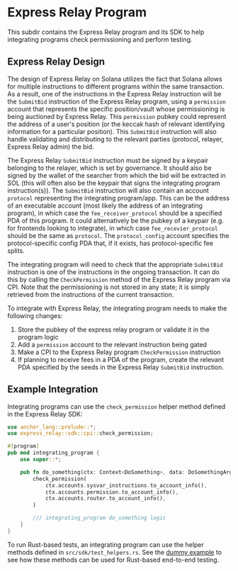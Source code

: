 # Express Relay Program

This subdir contains the Express Relay program and its SDK to help integrating programs check permissioning and perform testing.

## Express Relay Design

The design of Express Relay on Solana utilizes the fact that Solana allows for multiple instructions to different programs within the same transaction. As a result, one of the instructions in the Express Relay instruction will be the `SubmitBid` instruction of the Express Relay program, using a `permission` account that represents the specific position/vault whose permissioning is being auctioned by Express Relay. This `permission` pubkey could represent the address of a user's position (or the keccak hash of relevant identifying information for a particular position). This `SubmitBid` instruction will also handle validating and distributing to the relevant parties (protocol, relayer, Express Relay admin) the bid.

The Express Relay `SubmitBid` instruction must be signed by a keypair belonging to the relayer, which is set by governance. It should also be signed by the wallet of the searcher from which the bid will be extracted in SOL (this will often also be the keypair that signs the integrating program instruction(s)). The `SubmitBid` instruction will also contain an account `protocol` representing the integrating program/app. This can be the address of an executable account (most likely the address of an integrating program), in which case the `fee_receiver_protocol` should be a specified PDA of this program. It could alternatively be the pubkey of a keypair (e.g. for frontends looking to integrate), in which case `fee_recevier_protocol` should be the same as `protocol`. The `protocol_config` account specifies the protocol-specific config PDA that, if it exists, has protocol-specific fee splits.

The integrating program will need to check that the appropriate `SubmitBid` instruction is one of the instructions in the ongoing transaction. It can do this by calling the `CheckPermission` method of the Express Relay program via CPI. Note that the permissioning is not stored in any state; it is simply retrieved from the instructions of the current transaction.

To integrate with Express Relay, the integrating program needs to make the following changes:

1. Store the pubkey of the express relay program or validate it in the program logic
2. Add a `permission` account to the relevant instruction being gated
3. Make a CPI to the Express Relay program `CheckPermission` instruction
4. If planning to receive fees in a PDA of the program, create the relevant PDA specified by the seeds in the Express Relay `SubmitBid` instruction.

## Example Integration

Integrating programs can use the `check_permission` helper method defined in the Express Relay SDK:

```rust
use anchor_lang::prelude::*;
use express_relay::sdk::cpi::check_permission;

#[program]
pub mod integrating_program {
    use super::*;

    pub fn do_something(ctx: Context<DoSomething>, data: DoSomethingArgs) -> Result<()> {
        check_permission(
            ctx.accounts.sysvar_instructions.to_account_info(),
            ctx.accounts.permission.to_account_info(),
            ctx.accounts.router.to_account_info(),
        )

        /// integrating_program do_something logic
    }
}
```

To run Rust-based tests, an integrating program can use the helper methods defined in `src/sdk/test_helpers.rs`. See the [dummy example](https://github.com/pyth-network/per/tree/main/contracts/svm/programs/dummy) to see how these methods can be used for Rust-based end-to-end testing.
